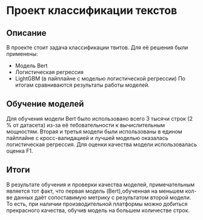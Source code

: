 ﻿

# Проект классификации текстов
## Описание 
В проекте стоит задача классификации твитов. Для её решения были применены:

 - Модель Bert
 - Логистическая регрессия
 - LightGBM (в пайплайне с моделью логистической регрессии)
По итогам сравниваются результаты работы моделей. 
## Обучение моделей
Для обучения модели Bert было использовано всего 3 тысячи строк (2 % от датасета) из-за её тебовательности к вычислительным мощностям.
Вторая и третья модели были использованы в едином пайплайне с кросс-валидацией и лучшей моделью оказалась логистическая регрессия. Для оценки качества модели использовалась оценка F1.
## Итоги
В результате обучения и проверки качества моделей, примечательным является тот факт, что первая модель (Bert),обученная на меньшем кол-ве данных  даёт сопоставимую метрику с результатом второй модели. То есть, при наличии производительной платформы можно добиться прекрасного качества, обучив модель на большем количестве строк.


